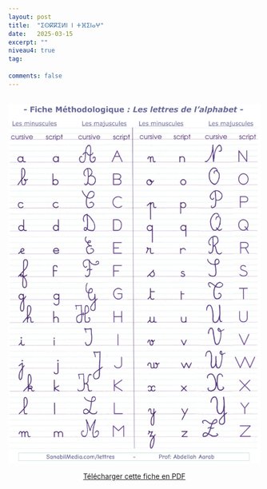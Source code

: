 ```yaml
---
layout: post
title:  "ⵉⵙⴽⴽⵉⵍⵏ ⵏ ⵜⴼⵉⵏⴰⵖ"
date:   2025-03-15
excerpt: ""
niveau4: true
tag:

comments: false
---
```

<center>
	   <img style="display: none;" src="/assets/img/thumbnails/Lettres-SanabilMedia.com.jpg" alt="" width="1" height="1"> 
<br>
	   	<img src="/assets/img/les_lettres_de_l-alphabet_majuscules_minuscules-sanabilmedia.jpg" alt="Les lettres de l'alphabet majuscules & minuscules" >
<br>	

<p markdown="0"><a href="https://drive.google.com/u/0/uc?id=1xZffT5kPO1bzZNiY-Ts3n4cwqGUHKlVU&export=download" class="btn">Télécharger cette fiche en PDF</a></p>

</center>

